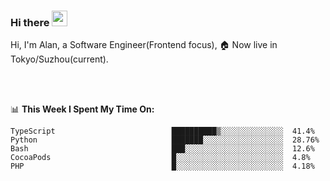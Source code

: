 ### Hi there <img src="https://media.giphy.com/media/hvRJCLFzcasrR4ia7z/giphy.gif" width="25px">

<!-- ![visitors](https://visitor-badge.glitch.me/badge?page_id=dislfyer.dislfyer) -->

Hi, I'm Alan, a Software Engineer(Frontend focus), 🏠 Now live in Tokyo/Suzhou(current).

<br/>
<br/>

📊 **This Week I Spent My Time On:**


<!--START_SECTION:waka-->

```text
TypeScript                          ██████████▒░░░░░░░░░░░░░░  41.4%
Python                              ███████░░░░░░░░░░░░░░░░░░  28.76%
Bash                                ███░░░░░░░░░░░░░░░░░░░░░░  12.6%
CocoaPods                           █░░░░░░░░░░░░░░░░░░░░░░░░  4.8%
PHP                                 █░░░░░░░░░░░░░░░░░░░░░░░░  4.18%
```

<!--END_SECTION:waka-->

<!--
**About Me:**
 -->
